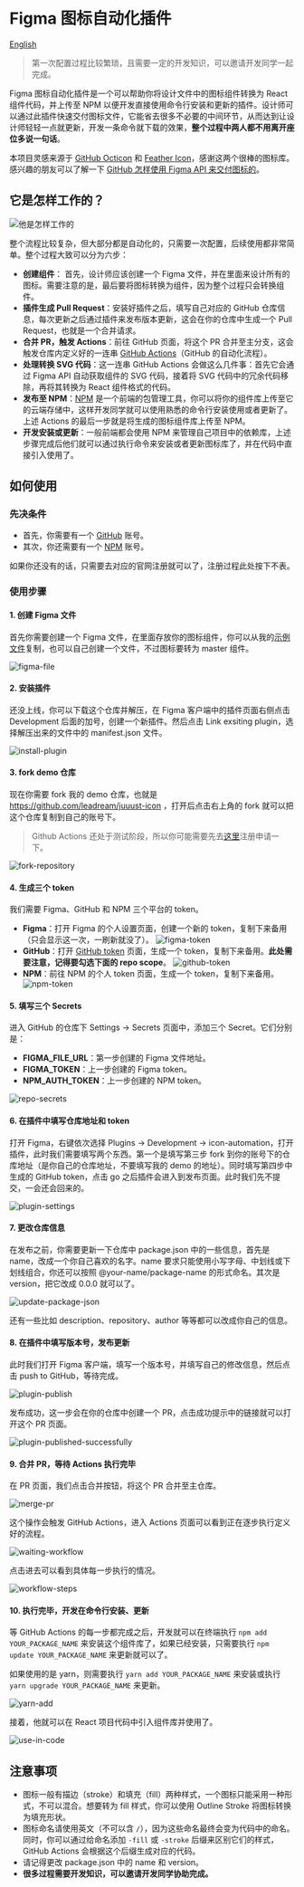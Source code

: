 # Figma 图标自动化插件
[English](./README.md)

>第一次配置过程比较繁琐，且需要一定的开发知识，可以邀请开发同学一起完成。

Figma 图标自动化插件是一个可以帮助你将设计文件中的图标组件转换为 React 组件代码，并上传至 NPM 以便开发直接使用命令行安装和更新的插件。设计师可以通过此插件快速交付图标文件，它能省去很多不必要的中间环节，从而达到让设计师轻轻一点就更新，开发一条命令就下载的效果，**整个过程中两人都不用离开座位多说一句话**。

本项目灵感来源于 [GitHub Octicon](https://github.com/primer/octicons) 和 [Feather Icon](https://github.com/feathericons/react-feather)，感谢这两个很棒的图标库。感兴趣的朋友可以了解一下 [GitHub 怎样使用 Figma API 来交付图标的](https://github.blog/2018-04-12-driving-changes-from-designs/)。

## 它是怎样工作的？
![他是怎样工作的](./imgs/flow.jpg)

整个流程比较复杂，但大部分都是自动化的，只需要一次配置，后续使用都非常简单。整个过程大致可以分为六步：
- **创建组件**：
首先，设计师应该创建一个 Figma 文件，并在里面来设计所有的图标。需要注意的是，最后要将图标转换为组件，因为整个过程只会转换组件。
- **插件生成 Pull Request**：安装好插件之后，填写自己对应的 GitHub 仓库信息，每次更新之后通过插件来发布版本更新，这会在你的仓库中生成一个 Pull Request，也就是一个合并请求。
- **合并 PR，触发 Actions**：前往 GitHub 页面，将这个 PR 合并至主分支，这会触发仓库内定义好的一连串 [GitHub Actions](https://github.com/features/actions)（GitHub 的自动化流程）。
- **处理转换 SVG 代码**：这一连串 GitHub Actions 会做这么几件事：首先它会通过 Figma API 自动获取组件的 SVG 代码，接着将 SVG 代码中的冗余代码移除，再将其转换为 React 组件格式的代码。
- **发布至 NPM**：[NPM](https://www.npmjs.com/) 是一个前端的包管理工具，你可以将你的组件库上传至它的云端存储中，这样开发同学就可以使用熟悉的命令行安装使用或者更新了。上述 Actions 的最后一步就是将生成的图标组件库上传至 NPM。
- **开发安装或更新**：一般前端都会使用 NPM 来管理自己项目中的依赖库，上述步骤完成后他们就可以通过执行命令来安装或者更新图标库了，并在代码中直接引入使用了。

## 如何使用
### 先决条件
- 首先，你需要有一个 [GitHub](https://github.com) 账号。
- 其次，你还需要有一个 [NPM](https://www.npmjs.com) 账号。

如果你还没有的话，只需要去对应的官网注册就可以了，注册过程此处按下不表。

### 使用步骤
#### 1. 创建 Figma 文件
首先你需要创建一个 Figma 文件，在里面存放你的图标组件，你可以从我的[示例文件](https://www.figma.com/file/gTaV6nOPiDx0F3c7WHPME3/juuust-icon)复制，也可以自己创建一个文件，不过图标要转为 master 组件。

![figma-file](./imgs/figma-file.png)

#### 2. 安装插件
还没上线，你可以下载这个仓库并解压，在 Figma 客户端中的插件页面右侧点击 Development 后面的加号，创建一个新插件。然后点击 Link exsiting plugin，选择解压出来的文件中的 manifest.json 文件。

![install-plugin](./imgs/install-plugin.png)

#### 3. fork demo 仓库
现在你需要 fork 我的 demo 仓库，也就是 https://github.com/leadream/juuust-icon ，打开后点击右上角的 fork 就可以把这个仓库复制到自己的账号下。

>Github Actions 还处于测试阶段，所以你可能需要先去[这里](https://github.com/features/actions)注册申请一下。

![fork-repository](./imgs/fork-repository.png)

#### 4. 生成三个 token
我们需要 Figma、GitHub 和 NPM 三个平台的 token。
- **Figma**：打开 Figma 的个人设置页面，创建一个新的 token，复制下来备用（只会显示这一次，一刷新就没了）。
![figma-token](./imgs/figma-token.png)
- **GitHub**：打开 [GitHub token](https://github.com/settings/tokens) 页面，生成一个 token，复制下来备用。**此处需要注意，记得要勾选下面的 repo scope**。
![github-token](./imgs/github-token.png)
- **NPM**：前往 NPM 的个人 token 页面，生成一个 token，复制下来备用。
![npm-token](./imgs/npm-token.png)

#### 5. 填写三个 Secrets
进入 GitHub 的仓库下 Settings -> Secrets 页面中，添加三个 Secret。它们分别是：
- **FIGMA_FILE_URL**：第一步创建的 Figma 文件地址。
- **FIGMA_TOKEN**：上一步创建的 Figma token。
- **NPM_AUTH_TOKEN**：上一步创建的 NPM token。

![repo-secrets](./imgs/repo-secrets.png)

#### 6. 在插件中填写仓库地址和 token
打开 Figma，右键依次选择 Plugins -> Development -> icon-automation，打开插件，此时我们需要填写两个东西。第一个是填写第三步 fork 到你的账号下的仓库地址（是你自己的仓库地址，不要填写我的 demo 的地址）。同时填写第四步中生成的 GitHub token，点击 go 之后插件会进入到发布页面。此时我们先不提交，一会还会回来的。

![plugin-settings](./imgs/plugin-settings.png)

#### 7. 更改仓库信息
在发布之前，你需要更新一下仓库中 package.json 中的一些信息，首先是 name，改成一个你自己喜欢的名字。name 要求只能使用小写字母、中划线或下划线组合，你还可以按照 @your-name/package-name 的形式命名。其次是 version，把它改成 0.0.0 就可以了。

![update-package-json](./imgs/update-package-json.png)

还有一些比如 description、repository、author 等等都可以改成你自己的信息。

#### 8. 在插件中填写版本号，发布更新
此时我们打开 Figma 客户端，填写一个版本号，并填写自己的修改信息，然后点击 push to GitHub，等待完成。

![plugin-publish](./imgs/plugin-publish.png)

发布成功，这一步会在你的仓库中创建一个 PR，点击成功提示中的链接就可以打开这个 PR 页面。

![plugin-published-successfully](./imgs/plugin-published-successfully.png)

#### 9. 合并 PR，等待 Actions 执行完毕
在 PR 页面，我们点击合并按钮，将这个 PR 合并至主仓库。

![merge-pr](./imgs/merge-pr.png)

这个操作会触发 GitHub Actions，进入 Actions 页面可以看到正在逐步执行定义好的流程。

![waiting-workflow](./imgs/waiting-workflow.png)

点击进去可以看到具体每一步执行的情况。

![workflow-steps](./imgs/workflow-steps.png)

#### 10. 执行完毕，开发在命令行安装、更新
等 GitHub Actions 的每一步都完成之后，开发就可以在终端执行 `npm add YOUR_PACKAGE_NAME` 来安装这个组件库了，如果已经安装，只需要执行 `npm update YOUR_PACKAGE_NAME` 来更新就可以了。

如果使用的是 yarn，则需要执行 `yarn add YOUR_PACKAGE_NAME` 来安装或执行 `yarn upgrade YOUR_PACKAGE_NAME` 来更新。

![yarn-add](./imgs/yarn-add.png)

接着，他就可以在 React 项目代码中引入组件库并使用了。

![use-in-code](./imgs/use-in-code.png)

## 注意事项
- 图标一般有描边（stroke）和填充（fill）两种样式，一个图标只能采用一种形式，不可以混合。想要转为 fill 样式，你可以使用 Outline Stroke 将图标转换为填充形状。
- 图标命名请使用英文（不可以含 `/`），因为这些命名最终会变为代码中的命名。同时，你可以通过给命名添加 `-fill` 或 `-stroke` 后缀来区别它们的样式，GitHub Actions 会根据这个后缀生成对应的代码。
- 请记得更改 package.json 中的 name 和 version。
- **很多过程需要开发知识，可以邀请开发同学协助完成。**
